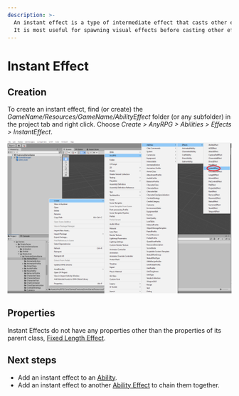 ```yaml
---
description: >-
  An instant effect is a type of intermediate effect that casts other effects. 
  It is most useful for spawning visual effects before casting other effects.
---
```


# Instant Effect

## Creation

To create an instant effect, find (or create) the _GameName/Resources/GameName/AbilityEffect_ folder (or any subfolder) in the project tab and right click.  Choose _Create > AnyRPG > Abilities > Effects > InstantEffect_.

![](<../../.gitbook/assets/image (2).png>)

## Properties

Instant Effects do not have any properties other than the properties of its parent class, [Fixed Length Effect](./#fixed-length-effect-properties).

## Next steps

* Add an instant effect to an [Ability](../abilities/).
* Add an instant effect to another [Ability Effect](./) to chain them together.
